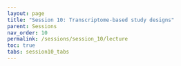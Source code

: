 ```yaml
---
layout: page
title: "Session 10: Transcriptome-based study designs"
parent: Sessions
nav_order: 10
permalink: /sessions/session_10/lecture
toc: true
tabs: session10_tabs
---
```

